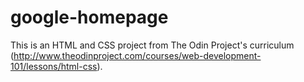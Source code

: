 # google-homepage
This is an HTML and CSS project from The Odin Project's curriculum (http://www.theodinproject.com/courses/web-development-101/lessons/html-css). 